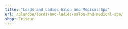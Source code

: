 ```yaml
---
title: "Lords and Ladies Salon and Medical Spa"
url: /blandon/lords-and-ladies-salon-and-medical-spa/
shop: Friseur
---
```

